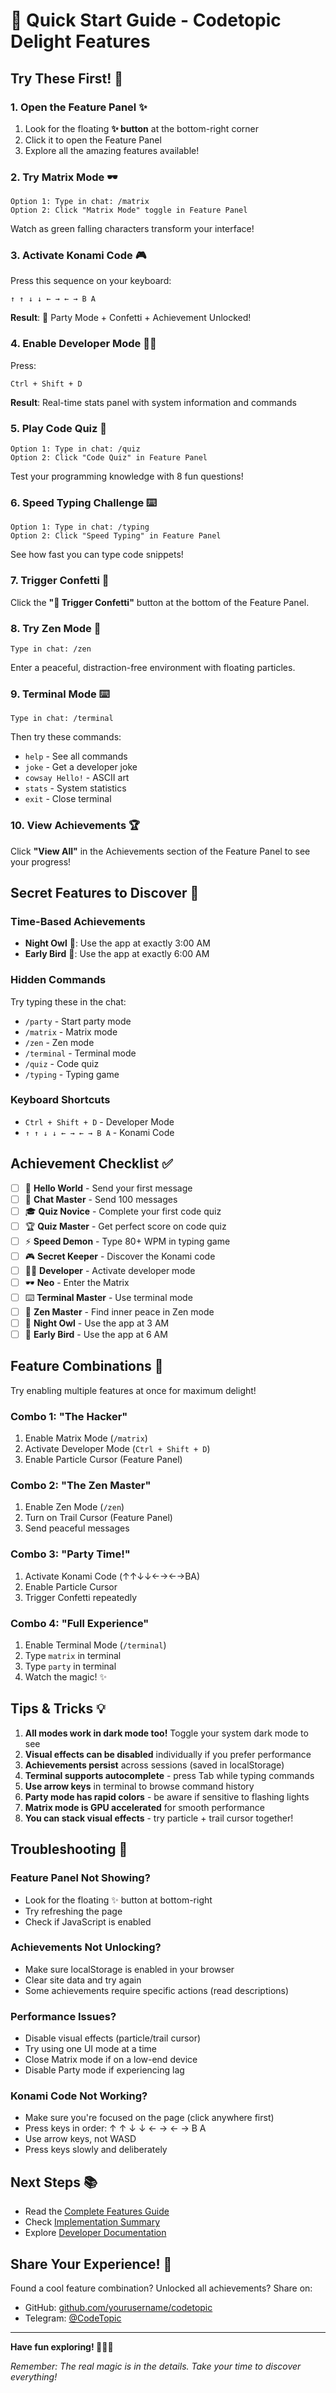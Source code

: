 # 🚀 Quick Start Guide - Codetopic Delight Features

## Try These First! 🎉

### 1. **Open the Feature Panel** ✨
1. Look for the floating **✨ button** at the bottom-right corner
2. Click it to open the Feature Panel
3. Explore all the amazing features available!

### 2. **Try Matrix Mode** 🕶️
```
Option 1: Type in chat: /matrix
Option 2: Click "Matrix Mode" toggle in Feature Panel
```
Watch as green falling characters transform your interface!

### 3. **Activate Konami Code** 🎮
Press this sequence on your keyboard:
```
↑ ↑ ↓ ↓ ← → ← → B A
```
**Result**: 🎉 Party Mode + Confetti + Achievement Unlocked!

### 4. **Enable Developer Mode** 👨‍💻
Press:
```
Ctrl + Shift + D
```
**Result**: Real-time stats panel with system information and commands

### 5. **Play Code Quiz** 🧠
```
Option 1: Type in chat: /quiz
Option 2: Click "Code Quiz" in Feature Panel
```
Test your programming knowledge with 8 fun questions!

### 6. **Speed Typing Challenge** ⌨️
```
Option 1: Type in chat: /typing
Option 2: Click "Speed Typing" in Feature Panel
```
See how fast you can type code snippets!

### 7. **Trigger Confetti** 🎊
Click the **"🎊 Trigger Confetti"** button at the bottom of the Feature Panel.

### 8. **Try Zen Mode** 🧘
```
Type in chat: /zen
```
Enter a peaceful, distraction-free environment with floating particles.

### 9. **Terminal Mode** ⌨️
```
Type in chat: /terminal
```
Then try these commands:
- `help` - See all commands
- `joke` - Get a developer joke
- `cowsay Hello!` - ASCII art
- `stats` - System statistics
- `exit` - Close terminal

### 10. **View Achievements** 🏆
Click **"View All"** in the Achievements section of the Feature Panel to see your progress!

## Secret Features to Discover 🤫

### Time-Based Achievements
- **Night Owl** 🦉: Use the app at exactly 3:00 AM
- **Early Bird** 🌅: Use the app at exactly 6:00 AM

### Hidden Commands
Try typing these in the chat:
- `/party` - Start party mode
- `/matrix` - Matrix mode
- `/zen` - Zen mode
- `/terminal` - Terminal mode
- `/quiz` - Code quiz
- `/typing` - Typing game

### Keyboard Shortcuts
- `Ctrl + Shift + D` - Developer Mode
- `↑ ↑ ↓ ↓ ← → ← → B A` - Konami Code

## Achievement Checklist ✅

- [ ] 👋 **Hello World** - Send your first message
- [ ] 💬 **Chat Master** - Send 100 messages
- [ ] 🎓 **Quiz Novice** - Complete your first code quiz
- [ ] 🏆 **Quiz Master** - Get perfect score on code quiz
- [ ] ⚡ **Speed Demon** - Type 80+ WPM in typing game
- [ ] 🎮 **Secret Keeper** - Discover the Konami code
- [ ] 👨‍💻 **Developer** - Activate developer mode
- [ ] 🕶️ **Neo** - Enter the Matrix
- [ ] ⌨️ **Terminal Master** - Use terminal mode
- [ ] 🧘 **Zen Master** - Find inner peace in Zen mode
- [ ] 🦉 **Night Owl** - Use the app at 3 AM
- [ ] 🌅 **Early Bird** - Use the app at 6 AM

## Feature Combinations 🎨

Try enabling multiple features at once for maximum delight!

### Combo 1: "The Hacker"
1. Enable Matrix Mode (`/matrix`)
2. Activate Developer Mode (`Ctrl + Shift + D`)
3. Enable Particle Cursor (Feature Panel)

### Combo 2: "The Zen Master"
1. Enable Zen Mode (`/zen`)
2. Turn on Trail Cursor (Feature Panel)
3. Send peaceful messages

### Combo 3: "Party Time!"
1. Activate Konami Code (↑↑↓↓←→←→BA)
2. Enable Particle Cursor
3. Trigger Confetti repeatedly

### Combo 4: "Full Experience"
1. Enable Terminal Mode (`/terminal`)
2. Type `matrix` in terminal
3. Type `party` in terminal
4. Watch the magic! ✨

## Tips & Tricks 💡

1. **All modes work in dark mode too!** Toggle your system dark mode to see
2. **Visual effects can be disabled** individually if you prefer performance
3. **Achievements persist** across sessions (saved in localStorage)
4. **Terminal supports autocomplete** - press Tab while typing commands
5. **Use arrow keys** in terminal to browse command history
6. **Party mode has rapid colors** - be aware if sensitive to flashing lights
7. **Matrix mode is GPU accelerated** for smooth performance
8. **You can stack visual effects** - try particle + trail cursor together!

## Troubleshooting 🔧

### Feature Panel Not Showing?
- Look for the floating ✨ button at bottom-right
- Try refreshing the page
- Check if JavaScript is enabled

### Achievements Not Unlocking?
- Make sure localStorage is enabled in your browser
- Clear site data and try again
- Some achievements require specific actions (read descriptions)

### Performance Issues?
- Disable visual effects (particle/trail cursor)
- Try using one UI mode at a time
- Close Matrix mode if on a low-end device
- Disable Party mode if experiencing lag

### Konami Code Not Working?
- Make sure you're focused on the page (click anywhere first)
- Press keys in order: ↑ ↑ ↓ ↓ ← → ← → B A
- Use arrow keys, not WASD
- Press keys slowly and deliberately

## Next Steps 📚

- Read the [Complete Features Guide](DELIGHT_FEATURES.md)
- Check [Implementation Summary](FEATURES_SUMMARY.md)
- Explore [Developer Documentation](../README.md)

## Share Your Experience! 💬

Found a cool feature combination? Unlocked all achievements? Share on:
- GitHub: [github.com/yourusername/codetopic](https://github.com)
- Telegram: [@CodeTopic](https://t.me/CodeTopic)

---

**Have fun exploring! 🎉✨🚀**

*Remember: The real magic is in the details. Take your time to discover everything!*

